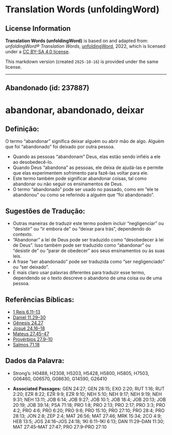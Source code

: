 # Translation Words (unfoldingWord)

## License Information

**Translation Words (unfoldingWord)** is based on and adapted from: _unfoldingWord® Translation Words_, [unfoldingWord](https://unfoldingword.org/utw), 2022, which is licensed under a [CC BY-SA 4.0 license](https://creativecommons.org/licenses/by-sa/4.0/legalcode.en).

This markdown version (created `2025-10-16`) is provided under the same license.



--------------------------------

## Abandonado (id: 237887)

abandonar, abandonado, deixar
=============================

Definição:
----------

O termo “abandonar” significa deixar alguém ou abrir mão de algo. Alguém que foi “abandonado” foi deixado por outra pessoa.

* Quando as pessoas “abandonam” Deus, elas estão sendo infiéis a ele ao desobedecê\-lo.
* Quando Deus “abandona” as pessoas, ele deixa de ajudá\-las e permite que elas experimentem sofrimento para fazê\-las voltar para ele.
* Este termo também pode significar abandonar coisas, tal como abandonar ou não seguir os ensinamentos de Deus.
* O termo “abandonado” pode ser usado no passado, como em “ele te abandonou” ou como se referindo a alguém que “foi abandonado”.

Sugestões de Tradução:
----------------------

* Outras maneiras de traduzir este termo podem incluir “negligenciar” ou “desistir” ou “ir embora de” ou “deixar para trás”, dependendo do contexto.
* “Abandonar” a lei de Deus pode ser traduzido como “desobedecer à lei de Deus”. Isso também pode ser traduzido como “abandonar” ou “desistir de” ou “parar de obedecer” aos seus ensinamentos ou às suas leis.
* A frase “ser abandonado” pode ser traduzida como “ser negligenciado” ou “ser deixado”.
* É mais claro usar palavras diferentes para traduzir esse termo, dependendo se o texto descreve o abandono de uma coisa ou de uma pessoa.

Referências Bíblicas:
---------------------

* [1 Reis 6\.11–13](https://ref.ly/1Kgs6:11-1Kgs6:13)
* [Daniel 11\.29–30](https://ref.ly/Dan11:29-Dan11:30)
* [Gênesis 24\.27](https://ref.ly/Gen24:27)
* [Josué 24\.16–18](https://ref.ly/Josh24:16-Josh24:18)
* [Mateus 27\.45–47](https://ref.ly/Matt27:45-Matt27:47)
* [Provérbios 27\.9–10](https://ref.ly/Prov27:9-Prov27:10)
* [Salmos 71\.18](https://ref.ly/Ps71:18)

Dados da Palavra:
-----------------

* Strong’s: H0488, H2308, H5203, H5428, H5800, H5805, H7503, G06460, G06570, G08630, G14590, G26410

* **Associated Passages:** GEN 24:27; GEN 28:15; EXO 2:20; RUT 1:16; RUT 2:20; EZR 8:22; EZR 9:9; EZR 9:10; NEH 5:10; NEH 9:17; NEH 9:19; NEH 9:31; NEH 13:11; JOB 6:14; JOB 9:27; JOB 10:1; JOB 18:4; JOB 20:13; JOB 20:19; JOB 39:14; PSA 71:18; PRO 1:8; PRO 2:13; PRO 2:17; PRO 3:3; PRO 4:2; PRO 4:6; PRO 6:20; PRO 9:6; PRO 15:10; PRO 27:10; PRO 28:4; PRO 28:13; JON 2:8; ZEP 2:4; MAT 26:56; MAT 27:46; MRK 15:34; 2CO 4:9; HEB 13:5; JOS 24:16–JOS 24:18; 1KI 6:11–1KI 6:13; DAN 11:29–DAN 11:30; MAT 27:45–MAT 27:47; PRO 27:9–PRO 27:10

